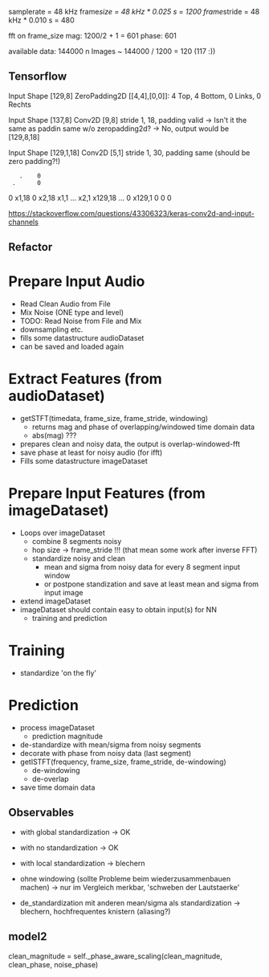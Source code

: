 samplerate = 48 kHz
frame*size = 48 kHz * 0.025 s = 1200
frame*stride = 48 kHz * 0.010 s = 480

fft on frame_size
mag: 1200/2 + 1 = 601
phase: 601

available data: 144000
n Images ~ 144000 / 1200 = 120 (117 :))

## Tensorflow

Input Shape [129,8]
ZeroPadding2D [[4,4],[0,0]]: 4 Top, 4 Bottom, 0 Links, 0 Rechts

Input Shape [137,8]
Conv2D [9,8] stride 1, 18, padding valid
-> Isn't it the same as paddin same w/o zeropadding2d? -> No, output would be [129,8,18]

Input Shape [129,1,18]
Conv2D [5,1] stride 1, 30, padding same (should be zero padding?!)

       .    0
     .      0

0 x1,18
0 x2,18
x1,1 ...
x2,1 x129,18
... 0
x129,1 0
0
0

https://stackoverflow.com/questions/43306323/keras-conv2d-and-input-channels

## Refactor

# Prepare Input Audio

- Read Clean Audio from File
- Mix Noise (ONE type and level)
- TODO: Read Noise from File and Mix
- downsampling etc.
- fills some datastructure audioDataset
- can be saved and loaded again

# Extract Features (from audioDataset)

- getSTFT(timedata, frame_size, frame_stride, windowing)
  - returns mag and phase of overlapping/windowed time domain data
  - abs(mag) ???
- prepares clean and noisy data, the output is overlap-windowed-fft
- save phase at least for noisy audio (for ifft)
- Fills some datastructure imageDataset

# Prepare Input Features (from imageDataset)

- Loops over imageDataset
  - combine 8 segments noisy
  - hop size -> frame_stride !!! (that mean some work after inverse FFT)
  - standardize noisy and clean
    - mean and sigma from noisy data for every 8 segment input window
    - or postpone standization and save at least mean and sigma from input image
- extend imageDataset
- imageDataset should contain easy to obtain input(s) for NN
  - training and prediction

# Training
- standardize 'on the fly'

# Prediction
- process imageDataset
  - prediction magnitude
- de-standardize with mean/sigma from noisy segments
- decorate with phase from noisy data (last segment)
- getISTFT(frequency, frame_size, frame_stride, de-windowing)
  - de-windowing
  - de-overlap
- save time domain data


## Observables

- with global standardization -> OK
- with no standardization -> OK
- with local standardization -> blechern

- ohne windowing (sollte Probleme beim wiederzusammenbauen machen) -> nur im Vergleich merkbar, 'schweben der Lautstaerke'

- de_standardization mit anderen mean/sigma als standardization -> blechern, hochfrequentes knistern (aliasing?)

## model2


clean_magnitude = self._phase_aware_scaling(clean_magnitude, clean_phase, noise_phase)

